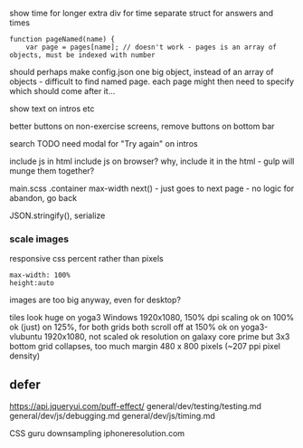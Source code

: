 
show time for longer
extra div for time
separate struct for answers and times

    function pageNamed(name) {
        var page = pages[name]; // doesn't work - pages is an array of objects, must be indexed with number

should perhaps make config.json one big object, instead of an array of objects - difficult to find named page.
each page might then need to specify which should come after it...

show text on intros etc

better buttons on non-exercise screens, remove buttons on bottom bar

search TODO
need modal for "Try again" on intros

include js in html
include js on browser? why, include it in the html - gulp will munge them together?

main.scss .container max-width
next() - just goes to next page - no logic for abandon, go back

JSON.stringify(), serialize

### scale images

responsive css
percent rather than pixels

    max-width: 100%
    height:auto

images are too big anyway, even for desktop?

tiles look 
    huge on yoga3 Windows
        1920x1080, 150% dpi scaling
        ok on 100%
        ok (just) on 125%, for both grids
        both scroll off at 150%
    ok on yoga3-vlubuntu
        1920x1080, not scaled
    ok resolution on galaxy core prime but 3x3 bottom grid collapses, too much margin
        480 x 800 pixels (~207 ppi pixel density)

## defer

https://api.jqueryui.com/puff-effect/
general/dev/testing/testing.md
general/dev/js/debugging.md
general/dev/js/timing.md

CSS guru
downsampling
iphoneresolution.com